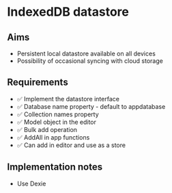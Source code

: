 IndexedDB datastore
===================

Aims
----

- Persistent local datastore available on all devices
- Possibility of occasional syncing with cloud storage

Requirements
------------

- ✅ Implement the datastore interface
- ✅ Database name property - default to appdatabase
- ✅ Collection names property
- ✅ Model object in the editor
- ✅ Bulk add operation
- ✅ AddAll in app functions
- ✅ Can add in editor and use as a store

Implementation notes
--------------------

- Use Dexie
